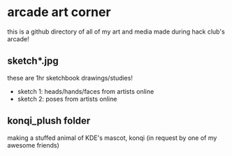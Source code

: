 # arcade art corner
this is a github directory of all of my art and media made during hack club's arcade!

## sketch*.jpg
these are 1hr sketchbook drawings/studies!

* sketch 1: heads/hands/faces from artists online
* sketch 2: poses from artists online

## konqi_plush folder
making a stuffed animal of KDE's mascot, konqi (in request by one of my awesome friends)
